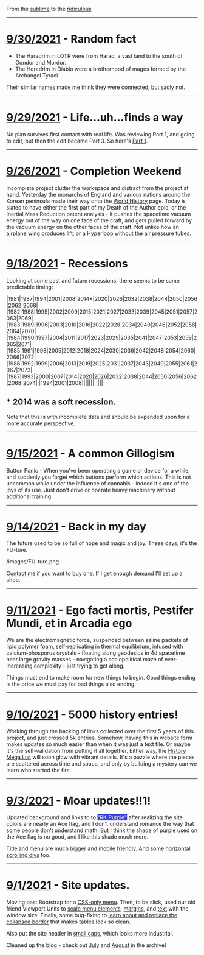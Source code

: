 From the [sublime](https://www.youtube.com/watch?v=CNUTlKqSO-I) to the [ridiculous](https://www.youtube.com/watch?v=zy9FkAXMBfk)

--------------------------------------------------------------------
		
# [9/30/2021](#09302021) - Random fact

- The Haradrim in LOTR were from Harad, a vast land to the south of Gondor and Mordor.</li>
- The Horadrim in Diablo were a brotherhood of mages formed by the Archangel Tyrael.</li>

Their similar names made me think they were connected, but sadly not.

--------------------------------------------------------------------
		
# [9/29/2021](#09292021) - Life...uh...finds a way

No plan survives first contact with real life. Was reviewing Part 1, and going to edit, but then the edit became Part 3. So here's [Part 1](/DOTA.html).

--------------------------------------------------------------------
		
# [9/26/2021](#09262021) - Completion Weekend

Incomplete project clutter the workspace and distract from the project at hand. Yesterday the monarchs of England and various nations around the Korean peninsula made their way onto the [World History](/history.html) page. Today is slated to have either the first part of my Death of the Author epic, or the Inertial Mass Reduction patent analysis - it pushes the spacetime vacuum energy out of the way on one face of the craft, and gets pulled forward by the vacuum energy on the other faces of the craft. Not unlike how an airplane wing produces lift, or a Hyperloop without the air pressure tubes.

--------------------------------------------------------------------
		
# [9/18/2021](#09182021) - Recessions

Looking at some past and future recessions, there seems to be some predictable timing:

|1981|1987|1994|2001|2008|2014*|2020|2026|2032|2038|2044|2050|2056|2062|2068|
|1982|1988|1995|2002|2009|2015|2021|2027|2033|2039|2045|2051|2057|2063|2069|
|1983|1989|1996|2003|2010|2016|2022|2028|2034|2040|2046|2052|2058|2064|2070|
|1984|1990|1997|2004|2011|2017|2023|2029|2035|2041|2047|2053|2059|2065|2071|
|1985|1991|1998|2005|2012|2018|2024|2030|2036|2042|2048|2054|2060|2066|2072|
|1986|1992|1999|2006|2013|2019|2025|2031|2037|2043|2049|2055|2061|2067|2073|
|1987|1993|2000|2007|2014|2020|2026|2032|2038|2044|2050|2056|2062|2068|2074|
|1994|2001|2008||||||||||||

##  * 2014 was a soft recession.

Note that this is with incomplete data and should be expanded upon for a more accurate perspective.

--------------------------------------------------------------------
		
# [9/15/2021](#09152021) - A common Gillogism

Button Panic - When you've been operating a game or device for a while, and suddenly you forget which buttons perform which actions. This is not uncommon while under the influence of cannabis - indeed it's one of the joys of its use. Just don't drive or operate heavy machinery without additional training.

--------------------------------------------------------------------
		
# [9/14/2021](#09142021) - Back in my day

The future used to be so full of hope and magic and joy. These days, it's the FU-ture.

/images/FU-ture.png

[Contact me](/contact.html) if you want to buy one. If I get enough demand I'll set up a shop.

--------------------------------------------------------------------
		
# [9/11/2021](#09112021) - Ego facti mortis, Pestifer Mundi, et in Arcadia ego

We are the electromagnetic force, suspended between saline packets of lipid polymer foam, self-replicating in thermal equilibrium, infused with calcium-phosporus crystals - floating along geodesics in 4d spacetime near large gravity masses - navigating a sociopolitical maze of ever-increasing complexity - just trying to get along.

Things must end to make room for new things to begin. Good things ending is the price we must pay for bad things also ending.

--------------------------------------------------------------------
		
# [9/10/2021](#09102021) - 5000 history entries!

Working through the backlog of links collected over the first 5 years of this project, and just crossed 5k entries. Somehow, having this in website form makes updates so much easier than when it was just a text file. Or maybe it's the self-validation from putting it all together. Either way, the [History Mega List](/history.html) will soon glow with vibrant details. It's a puzzle where the pieces are scattered across time and space, and only by building a mystery can we learn who started the fire.

--------------------------------------------------------------------
		
# [9/3/2021](#09032021) - Moar updates!!1!

Updated background and links to to <span style="background-color: #3F47CC; color: #fff;">"RK Purple"</span> after realizing the site colors are nearly an Ace flag, and I don't understand romance the way that some people don't understand math. But I think the shade of purple used on the Ace flag is no good, and I like this shade much more.

Title and [menu](https://www.w3schools.com/howto/howto_css_dropdown_navbar.asp) are much bigger and mobile [friendly](https://stackoverflow.com/questions/43830138/how-to-make-a-responsive-navbar-without-bootstrap). And some [horizontal scrolling divs](https://stackoverflow.com/questions/443700/div-with-horizontal-scrolling-only) too.

--------------------------------------------------------------------
		
# [9/1/2021](#09012021) - Site updates.

Moving past Bootstrap for a [CSS-only menu](https://webdevtrick.com/css-dropdown-menu/). Then, to be slick, used our old friend Viewport Units to [scale menu elements](https://www.geeksforgeeks.org/font-scaling-based-on-width-of-container-using-css/), [margins](https://www.w3schools.com/Css/css_margin.asp), and [text](https://www.w3schools.com/css/css_font_size.asp) with the window size. Finally, some bug-fixing to [learn about and replace the collapsed border](https://www.w3schools.com/CSSref/pr_border-collapse.asp) that makes tables look so clean.

Also put the site header in [small caps](https://www.w3schools.com/CSSref/pr_font_font-variant.asp), which looks more industrial.

Cleaned up the blog - check out [July](/2021/July.html) and [August](/2021/August.html) in the archive!
